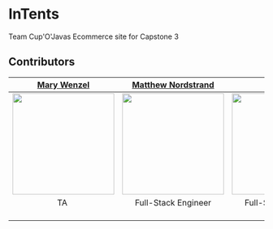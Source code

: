 # InTents
Team Cup'O'Javas Ecommerce site for Capstone 3

## Contributors

|												[Mary Wenzel](https://github.com/Mary-Wenzel-TGS)																											|                                        [Matthew Nordstrand](https://github.com/MatthewNordstrand)                                         |                                       [Kit Sidhu](https://github.com/kitsi)                                        |                                       [Donavyn Haley](https://github.com/donavynhaley)                                        |                                              [Garrett Molle](https://github.com/gmolle)                                               |                                       [Pallavi Deshpande](https://github.com/)                                        
|						:------------------------------------------------------------------------------------------------------------------------: 																																| :------------------------------------------------------------------------------------------------------------------------: 				| :---------------------------------------------------------------------------------------------------------------------------: | :---------------------------------------------------------------------------------------------------------------------------: | :---------------------------------------------------------------------------------------------------------------------------------: | :------------------------------------------------------------------------------------------------------------------: 
|						[<img src="https://ca.slack-edge.com/T02TPUBRWRE-U02T6AB0V4N-e09833243ae9-512" width = "200" />](https://github.com/Mary-Wenzel-TGS)  																																	|     [<img src="https://ca.slack-edge.com/T02TPUBRWRE-U02UL3PL9RT-341a17792b83-512" width = "200" />](https://github.com/MatthewNordstrand)      |      [<img src="https://ca.slack-edge.com/T02TPUBRWRE-U02VCNVHL0Y-9facf060112a-512" width = "200" />](https://github.com/kitsi)      |      [<img src="https://ca.slack-edge.com/T02TPUBRWRE-U02U8CANFRV-3036cfbe9165-512" width = "200" />](https://github.com/donavynhaley)       |           [<img src="https://ca.slack-edge.com/T02TPUBRWRE-U02V1L5404R-51beb54fe2b4-512" width = "200" />](https://github.com/gmolle)            |     [<img src="https://ca.slack-edge.com/T02TPUBRWRE-U02UGARFYP8-26b71ceb23a7-512" width="200" />](https://github.com/)      
|																	 &nbsp;&nbsp;&nbsp;&nbsp;&nbsp;&nbsp;&nbsp;&nbsp;&nbsp;&nbsp;&nbsp;&nbsp;&nbsp;      TA      &nbsp;&nbsp;&nbsp;&nbsp;&nbsp;&nbsp;&nbsp;&nbsp;&nbsp;&nbsp;&nbsp;&nbsp;&nbsp;&nbsp;	  																					|                                                            Full-Stack Engineer                                                    		|                                                      Full-Stack Engineer                                                      |                                                      Full-Stack Engineer                                                       |                                                         Full-Stack Engineer                                                          |                                                  Full-Stack Engineer                                                   
|																	[<img src="https://github.com/favicon.ico" width="15"> ](https://github.com/Mary-Wenzel-TGS)																						|                  [<img src="https://github.com/favicon.ico" width="15"> ](https://github.com/MatthewNordstrand)                   		|                   [<img src="https://github.com/favicon.ico" width="15"> ](https://github.com/kitsi)                   |                   [<img src="https://github.com/favicon.ico" width="15"> ](https://github.com/donavynhaley)                   |                        [<img src="https://github.com/favicon.ico" width="15"> ](https://github.com/gmolle)                        |                 [<img src="https://github.com/favicon.ico" width="15"> ](https://github.com/)                 
